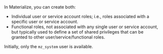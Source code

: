 
In Materialize, you can create both:
- Individual user or service account roles; i.e., roles associated with a
  specific user or service account.
- Functional roles, not associated with any single user or service
  account, but typically used to define a set of shared
  privileges that can be granted to other user/service/functional roles.

Initially, only the `mz_system` user is available.

